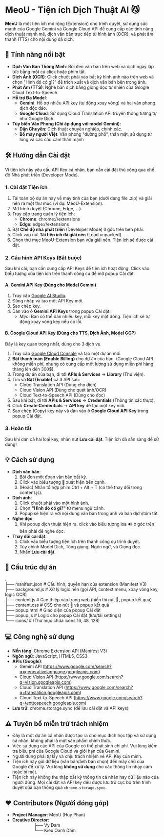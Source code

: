 # **MeoU \- Tiện ích Dịch Thuật AI 😼**

**MeoU** là một tiện ích mở rộng (Extension) cho trình duyệt, sử dụng sức mạnh của Google Gemini và Google Cloud API để cung cấp các tính năng dịch thuật mạnh mẽ, dịch văn bản trực tiếp từ hình ảnh (OCR), và phát âm thanh (TTS) cho nội dung đã dịch.

## **🚀 Tính năng nổi bật**

* **Dịch Văn Bản Thông Minh**: Bôi đen văn bản trên web và dịch ngay lập tức bằng một cú click hoặc phím tắt.  
* **Dịch Ảnh (OCR)**: Click chuột phải vào bất kỳ hình ảnh nào trên web và chọn "Hình đó có gì?" để trích xuất và dịch văn bản bên trong ảnh.  
* **Phát Âm (TTS)**: Nghe bản dịch bằng giọng đọc tự nhiên của Google Cloud Text-to-Speech.  
* **Hỗ trợ Đa Model**:  
  * **Gemini**: Hỗ trợ nhiều API key (tự động xoay vòng) và hai văn phong dịch độc đáo.  
  * **Google Cloud**: Sử dụng Cloud Translation API truyền thống tương tự như Google Dịch.  
* **Tùy biến Văn Phong (Chỉ áp dụng với model Gemini)**:  
  * **Dân Chuyên**: Dịch thuật chuyên nghiệp, chính xác.  
  * **Bố mày người Việt**: Văn phong "đường phố", thân mật, sử dụng từ lóng và các câu cảm thán mạnh

## **🛠️ Hướng dẫn Cài đặt**

Vì tiện ích này yêu cầu API Key cá nhân, bạn cần cài đặt thủ công qua chế độ Nhà phát triển (Developer Mode).

### **1\. Cài đặt Tiện ích**

1. Tải toàn bộ dự án này về máy tính của bạn (dưới dạng file .zip) và giải nén ra một thư mục (ví dụ: MeoU-Extension).  
2. Mở trình duyệt (Chrome, Edge, ...).  
3. Truy cập trang quản lý tiện ích:  
   * **Chrome**: chrome://extensions  
   * **Edge**: edge://extensions  
4. Bật **Chế độ nhà phát triển** (Developer Mode) ở góc trên bên phải.  
5. Click vào nút **Tải tiện ích đã giải nén** (Load unpacked).  
6. Chọn thư mục MeoU-Extension bạn vừa giải nén. Tiện ích sẽ được cài đặt.

### **2\. Cấu hình API Keys (Bắt buộc)**

Sau khi cài, bạn cần cung cấp API Keys để tiện ích hoạt động. Click vào biểu tượng của tiện ích trên thanh công cụ để mở popup Cài đặt.

#### **A. Gemini API Key (Dùng cho Model Gemini)**

1. Truy cập [Google AI Studio](https://aistudio.google.com/app/apikey).  
2. Đăng nhập và tạo một API Key mới.  
3. Sao chép key.  
4. Dán vào ô **Gemini API Keys** trong popup Cài đặt.  
   * *Mẹo*: Bạn có thể dán nhiều key, mỗi key một dòng. Tiện ích sẽ tự động xoay vòng key nếu có lỗi.

#### **B. Google Cloud API Key (Dùng cho TTS, Dịch Ảnh, Model GCP)**

Đây là key quan trọng nhất, dùng cho 3 dịch vụ.

1. Truy cập [Google Cloud Console](https://console.cloud.google.com/) và tạo một dự án mới.  
2. **Bật thanh toán (Enable Billing)** cho dự án của bạn. (Google Cloud API không miễn phí, nhưng có cung cấp một lượng sử dụng miễn phí hàng tháng lên đến 300$).  
3. Trong dự án của bạn, đi tới **APIs & Services** \-\> **Library** (Thư viện).  
4. Tìm và **Bật (Enable)** cả 3 API sau:  
   * Cloud Translation API (Dùng cho dịch)  
   * Cloud Vision API (Dùng cho quét ảnh/OCR)  
   * Cloud Text-to-Speech API (Dùng cho đọc)  
5. Sau khi bật, đi tới **APIs & Services** \-\> **Credentials** (Thông tin xác thực).  
6. Click **Create Credentials** \-\> **API key** để tạo một key mới.  
7. Sao chép (Copy) key này và dán vào ô **Google Cloud API Key** trong popup Cài đặt.

### **3\. Hoàn tất**

Sau khi dán cả hai loại key, nhấn nút **Lưu cài đặt**. Tiện ích đã sẵn sàng để sử dụng\!

## **💡 Cách sử dụng**

* **Dịch văn bản**:  
  1. Bôi đen một đoạn văn bản bất kỳ.  
  2. Click vào biểu tượng 🧐 xuất hiện bên cạnh.  
  3. (Hoặc) Nhấn tổ hợp phím Ctrl \+ Alt \+ T (có thể thay đổi trong content.js).  
* **Dịch ảnh**:  
  1. Click chuột phải vào một hình ảnh.  
  2. Chọn **"Hình đó có gì?"** từ menu ngữ cảnh.  
  3. Popup sẽ hiện ra với nội dung văn bản trong ảnh và bản dịch/tóm tắt.  
* **Nghe đọc**:  
  1. Khi popup dịch thuật hiện ra, click vào biểu tượng loa 🔊 ở góc trên bên phải để nghe đọc.  
* **Thay đổi cài đặt**:  
  1. Click vào biểu tượng tiện ích trên thanh công cụ trình duyệt.  
  2. Tùy chỉnh Model Dịch, Tông giọng, Ngôn ngữ, và Giọng đọc.  
  3. Nhấn **Lưu cài đặt**.

## **📂 Cấu trúc dự án**

.  
├── manifest.json     \# Cấu hình, quyền hạn của extension (Manifest V3)  
├── background.js     \# Xử lý logic nền (gọi API, context menu, xoay vòng key, logic OCR)  
├── content.js        \# Can thiệp vào trang web (hiển thị nút 🧐, popup kết quả)  
├── content.css       \# CSS cho nút 🧐 và popup kết quả  
├── popup.html        \# Giao diện của popup Cài đặt  
├── popup.js          \# Logic cho popup Cài đặt (lưu/tải settings)  
└── icons/            \# (Thư mục chứa icons 16, 48, 128\)

## **💻 Công nghệ sử dụng**

* **Nền tảng**: Chrome Extension API (Manifest V3)  
* **Ngôn ngữ**: JavaScript, HTML5, CSS3  
* **APIs (Google)**:  
  * Gemini API (https://www.google.com/search?q=generativelanguage.googleapis.com)  
  * Cloud Vision API (https://www.google.com/search?q=vision.googleapis.com)  
  * Cloud Translation API (https://www.google.com/search?q=translation.googleapis.com)  
  * Cloud Text-to-Speech API (https://www.google.com/search?q=texttospeech.googleapis.com)  
* **Lưu trữ**: chrome.storage.sync (để lưu cài đặt và API keys)

## **⚠️ Tuyên bố miễn trừ trách nhiệm**

* Đây là một dự án cá nhân được tạo ra cho mục đích học tập và sử dụng cá nhân, không phải là một sản phẩm chính thức.  
* Việc sử dụng các API của Google có thể phát sinh chi phí. Vui lòng kiểm tra biểu phí của Google Cloud và giới hạn của Gemini.  
* Người dùng phải tự lấy và chịu trách nhiệm về API Key của mình.  
* Tiện ích này gửi dữ liệu (văn bản/ảnh bạn chọn) đến máy chủ của Google để xử lý. Vui lòng **không sử dụng** cho các thông tin nhạy cảm hoặc bí mật.  
* Tiện ích này không thu thập bất kỳ thông tin cá nhân hay dữ liệu nào của người dùng. Mọi cài đặt và API key đều được lưu trữ cục bộ trên trình duyệt của bạn thông qua `chrome.storage.sync`.

## **❤️ Contributors (Người đóng góp)**

* **Project Manager**: MeoU (Huy Phan)
* **Creative Director**:
    <br>&nbsp;&nbsp;&nbsp;&nbsp;&nbsp;&nbsp;&nbsp;&nbsp;&nbsp;&nbsp;&nbsp;&nbsp;&nbsp;&nbsp;&nbsp;&nbsp;&nbsp;&nbsp;├── Vy Dam
    <br>&nbsp;&nbsp;&nbsp;&nbsp;&nbsp;&nbsp;&nbsp;&nbsp;&nbsp;&nbsp;&nbsp;&nbsp;&nbsp;&nbsp;&nbsp;&nbsp;&nbsp;&nbsp;└── Kieu Oanh Dam
                   
